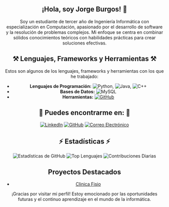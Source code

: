 <div align="center">
  
## ¡Hola, soy Jorge Burgos! 👋
Soy un estudiante de tercer año de Ingeniería Informática con especialización en Computación, apasionado por el desarrollo de software y la resolución de problemas complejos. Mi enfoque se centra en combinar sólidos conocimientos teóricos con habilidades prácticas para crear soluciones efectivas.


## ⚒️ Lenguajes, Frameworks y Herramientas ⚒️
Estos son algunos de los lenguajes, frameworks y herramientas con los que he trabajado:
- **Lenguajes de Programación:** ![Python](https://img.shields.io/badge/-Python-blue?style=flat-square&logo=python&logoColor=white), ![Java](https://img.shields.io/badge/-Java-orange?style=flat-square&logo=java&logoColor=white), ![C++](https://img.shields.io/badge/-C++-blue?style=flat-square&logo=c%2B%2B&logoColor=white)
- **Bases de Datos:** ![MySQL](https://img.shields.io/badge/-MySQL-blue?style=flat-square&logo=mysql&logoColor=white)
- **Herramientas:** [![GitHub](https://img.shields.io/badge/-GitHub-black?style=flat-square&logo=GitHub&logoColor=white)](https://github.com/)


## 💬 Puedes encontrarme en: 💬
  [![LinkedIn](https://img.shields.io/badge/-LinkedIn-blue?style=flat-square&logo=Linkedin&logoColor=white)](https://www.linkedin.com/in/jorge-burgos-ortega-a77092281?lipi=urn%3Ali%3Apage%3Ad_flagship3_profile_view_base_contact_details%3B5TDqRBU%2FQNyTZ3ktMmPSOQ%3D%3D)
  [![GitHub](https://img.shields.io/badge/-GitHub-black?style=flat-square&logo=GitHub&logoColor=white)](https://github.com/J3Burgos)
  [![Correo Electrónico](https://img.shields.io/badge/-Correo%20Electrónico-red?style=flat-square&logo=Gmail&logoColor=white)](mailto:jorgeburgosortega2003@gmail.com)

    
## ⚡ Estadísticas ⚡
![Estadísticas de GitHub](https://github-readme-stats.vercel.app/api?username=J3Burgos&show_icons=true&theme=radical)
![Top Lenguajes](https://github-readme-stats.vercel.app/api/top-langs/?username=J3Burgos&layout=compact)
![Contribuciones Diarias](https://github-readme-streak-stats.herokuapp.com/?user=J3Burgos)


## Proyectos Destacados
- [Clinica Fisio](https://github.com/J3Burgos/ClinicaFisIPO)
  
¡Gracias por visitar mi perfil! Estoy emocionado por las oportunidades futuras y el continuo aprendizaje en el mundo de la informática.
</div>
